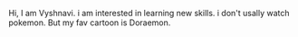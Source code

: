 Hi, I am Vyshnavi. i am interested in learning new skills. i don't usally watch pokemon. But my fav cartoon is Doraemon.
